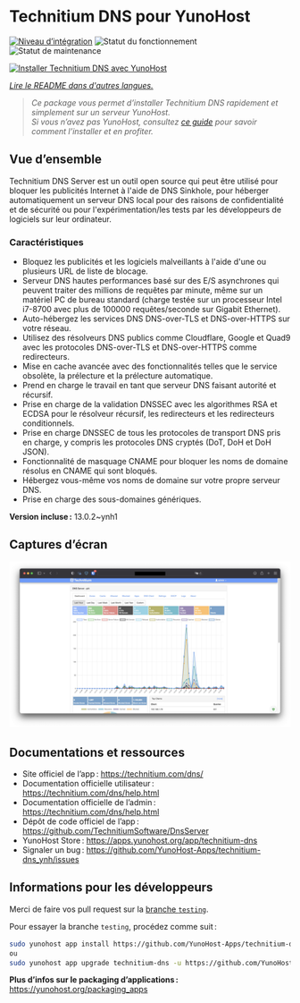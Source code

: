 <!--
Nota bene : ce README est automatiquement généré par <https://github.com/YunoHost/apps/tree/master/tools/readme_generator>
Il NE doit PAS être modifié à la main.
-->

# Technitium DNS pour YunoHost

[![Niveau d’intégration](https://dash.yunohost.org/integration/technitium-dns.svg)](https://ci-apps.yunohost.org/ci/apps/technitium-dns/) ![Statut du fonctionnement](https://ci-apps.yunohost.org/ci/badges/technitium-dns.status.svg) ![Statut de maintenance](https://ci-apps.yunohost.org/ci/badges/technitium-dns.maintain.svg)

[![Installer Technitium DNS avec YunoHost](https://install-app.yunohost.org/install-with-yunohost.svg)](https://install-app.yunohost.org/?app=technitium-dns)

*[Lire le README dans d'autres langues.](./ALL_README.md)*

> *Ce package vous permet d’installer Technitium DNS rapidement et simplement sur un serveur YunoHost.*  
> *Si vous n’avez pas YunoHost, consultez [ce guide](https://yunohost.org/install) pour savoir comment l’installer et en profiter.*

## Vue d’ensemble

Technitium DNS Server est un outil open source qui peut être utilisé pour bloquer les publicités Internet à l'aide de DNS Sinkhole, pour héberger automatiquement un serveur DNS local pour des raisons de confidentialité et de sécurité ou pour l'expérimentation/les tests par les développeurs de logiciels sur leur ordinateur.

### Caractéristiques

- Bloquez les publicités et les logiciels malveillants à l'aide d'une ou plusieurs URL de liste de blocage.
- Serveur DNS hautes performances basé sur des E/S asynchrones qui peuvent traiter des millions de requêtes par minute, même sur un matériel PC de bureau standard (charge testée sur un processeur Intel i7-8700 avec plus de 100000 requêtes/seconde sur Gigabit Ethernet).
- Auto-hébergez les services DNS DNS-over-TLS et DNS-over-HTTPS sur votre réseau.
- Utilisez des résolveurs DNS publics comme Cloudflare, Google et Quad9 avec les protocoles DNS-over-TLS et DNS-over-HTTPS comme redirecteurs.
- Mise en cache avancée avec des fonctionnalités telles que le service obsolète, la prélecture et la prélecture automatique.
- Prend en charge le travail en tant que serveur DNS faisant autorité et récursif.
- Prise en charge de la validation DNSSEC avec les algorithmes RSA et ECDSA pour le résolveur récursif, les redirecteurs et les redirecteurs conditionnels.
- Prise en charge DNSSEC de tous les protocoles de transport DNS pris en charge, y compris les protocoles DNS cryptés (DoT, DoH et DoH JSON).
- Fonctionnalité de masquage CNAME pour bloquer les noms de domaine résolus en CNAME qui sont bloqués.
- Hébergez vous-même vos noms de domaine sur votre propre serveur DNS.
- Prise en charge des sous-domaines génériques.

**Version incluse :** 13.0.2~ynh1

## Captures d’écran

![Capture d’écran de Technitium DNS](./doc/screenshots/screenshot.png)

## Documentations et ressources

- Site officiel de l’app : <https://technitium.com/dns/>
- Documentation officielle utilisateur : <https://technitium.com/dns/help.html>
- Documentation officielle de l’admin : <https://technitium.com/dns/help.html>
- Dépôt de code officiel de l’app : <https://github.com/TechnitiumSoftware/DnsServer>
- YunoHost Store : <https://apps.yunohost.org/app/technitium-dns>
- Signaler un bug : <https://github.com/YunoHost-Apps/technitium-dns_ynh/issues>

## Informations pour les développeurs

Merci de faire vos pull request sur la [branche `testing`](https://github.com/YunoHost-Apps/technitium-dns_ynh/tree/testing).

Pour essayer la branche `testing`, procédez comme suit :

```bash
sudo yunohost app install https://github.com/YunoHost-Apps/technitium-dns_ynh/tree/testing --debug
ou
sudo yunohost app upgrade technitium-dns -u https://github.com/YunoHost-Apps/technitium-dns_ynh/tree/testing --debug
```

**Plus d’infos sur le packaging d’applications :** <https://yunohost.org/packaging_apps>
